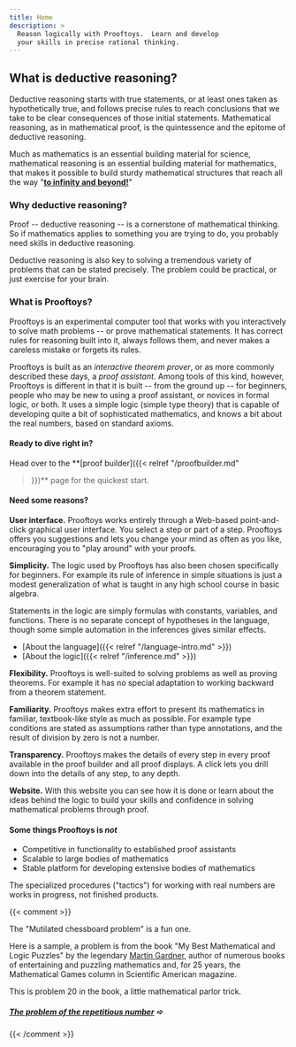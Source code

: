 ```yaml
---
title: Home
description: >
  Reason logically with Prooftoys.  Learn and develop
  your skills in precise rational thinking.
---
```


## What is deductive reasoning?

Deductive reasoning starts with true statements, or at least ones
taken as hypothetically true, and follows precise rules to reach
conclusions that we take to be clear consequences of those initial
statements.  Mathematical reasoning, as in mathematical proof, is the
quintessence and the epitome of deductive reasoning.

Much as mathematics is an essential building material for science,
mathematical reasoning is an essential building material for
mathematics, that makes it possible to build sturdy mathematical
structures that reach all the way "**<a target=_blank
href="https://www.youtube.com/watch?v=2VSYmGSJtCA">to infinity and
beyond!</a>**"

### Why deductive reasoning?

Proof -- deductive reasoning -- is a cornerstone of mathematical
thinking.  So if mathematics applies to something you are trying
to do, you probably need skills in deductive reasoning.

Deductive reasoning is also key to solving a tremendous variety
of problems that can be stated precisely.  The problem could
be practical, or just exercise for your brain.

### What is Prooftoys?
 
Prooftoys is an experimental computer tool that works with you
interactively to solve math problems -- or prove mathematical
statements.  It has correct rules for reasoning built into it, always
follows them, and never makes a careless mistake or forgets its rules.

Prooftoys is built as an _interactive theorem prover_, or as more
commonly described these days, a _proof assistant_.  Among tools of
this kind, however, Prooftoys is different in that it is built -- from
the ground up -- for beginners, people who may be new to using a proof
assistant, or novices in formal logic, or both.  It uses a simple
logic (simple type theory) that is capable of developing quite a bit
of sophisticated mathematics, and knows a bit about the real numbers,
based on standard axioms.

#### Ready to dive right in?

Head over to the **[proof builder]({{< relref "/proofbuilder.md"
>}})** page for the quickest start.

#### Need some reasons?

**User interface.** Prooftoys works entirely through a Web-based
point-and-click graphical user interface.  You select a step or part
of a step.  Prooftoys offers you suggestions and lets you change your
mind as often as you like, encouraging you to "play around" with your
proofs.

**Simplicity.** The logic used by Prooftoys has also been chosen
specifically for beginners.  For example its rule of inference in
simple situations is just a modest generalization of what is taught in
any high school course in basic algebra.

Statements in the logic are simply formulas with constants, variables,
and functions.  There is no separate concept of hypotheses in the
language, though some simple automation in the inferences gives
similar effects.

* [About the language]({{< relref "/language-intro.md" >}})
* [About the logic]({{< relref "/inference.md" >}})

**Flexibility.** Prooftoys is well-suited to solving problems as well
as proving theorems.  For example it has no special adaptation to
working backward from a theorem statement.

**Familiarity.** Prooftoys makes extra effort to present its
mathematics in familiar, textbook-like style as much as possible.  For
example type conditions are stated as assumptions rather than type
annotations, and the result of division by zero is not a number.

**Transparency.** Prooftoys makes the details of every step in every
proof available in the proof builder and all proof displays.  A click
lets you drill down into the details of any step, to any depth.

**Website.** With this website you can see how it is done or learn
about the ideas behind the logic to build your skills and confidence
in solving mathematical problems through proof.

#### Some things Prooftoys is _not_

- Competitive in functionality to established proof assistants
- Scalable to large bodies of mathematics
- Stable platform for developing extensive bodies of mathematics

The specialized procedures ("tactics") for working with real numbers
are works in progress, not finished products.

{{< comment >}}

The "Mutilated chessboard problem" is a fun one.

Here is a sample, a problem is from the book "My Best Mathematical and
Logic Puzzles" by the legendary <a target=_blank
href="https://en.wikipedia.org/wiki/Martin_Gardner">Martin
Gardner</a>, author of numerous books of entertaining and puzzling
mathematics and, for 25 years, the Mathematical Games column in
Scientific American magazine.

This is problem 20 in the book, a little mathematical parlor trick.

##### [The problem of the repetitious number](/rep-num/) &#x27aa;

{{< /comment >}}
